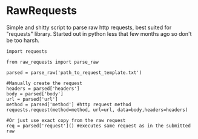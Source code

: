 # RawRequests

Simple and shitty script to parse raw http requests, best suited for "requests" library. Started out in python less that few months ago so don't be too harsh.

    import requests
    
    from raw_requests import parse_raw
    
    parsed = parse_raw('path_to_request_template.txt')
    
    #Manually create the request
    headers = parsed['headers']
    body = parsed['body'] 
    url = parsed['url'] 
    method = parsed['method'] #http request method
    requests.request(method=method, url=url, data=body,headers=headers)
		
    #Or just use exact copy from the raw request
    req = parsed['request']() #executes same request as in the submitted raw
